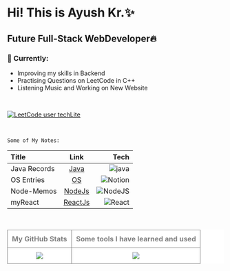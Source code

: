 <h1>Hi! This is Ayush Kr.✨</h1>
<h2>Future Full-Stack WebDeveloper🔥</h2>
<h3>🚧 Currently:</h3>
<ul>
  <li>Improving my skills in Backend</li>
  <li>Practising Questions on LeetCode in C++ </li> 
  <li>Listening Music and Working on New Website</li>
</ul>
<br>

[![LeetCode user techLite](https://img.shields.io/badge/dynamic/json?style=plastic&labelColor=black&color=%23ffa116&label=Solved&query=solved&url=https%3A%2F%2Fleetcode-badge.vercel.app%2Fapi%2Fusers%2FtechLite&logo=leetcode&logoColor=yellow)](https://leetcode.com/techLite/)

<br>

`Some of My Notes:`

| Title | Link | Tech |
| :---         |     :---:      |          ---: |
| Java Records   | [Java](https://cumbersome-accordion-690.notion.site/Ghost-Bytes-4c359db166d54d9db4905d1c57863e02?pvs=4) | ![java](https://badgen.net/badge/icon/java?icon=java&label) |
| OS Entries     | [OS](https://cumbersome-accordion-690.notion.site/Unit-4-dabaefe675fe4228ba4aa368b990ab4f?pvs=4) | ![Notion](https://img.shields.io/badge/Notion-000000?style=for-the-badge&logo=notion&logoColor=white) |
| Node-Memos     | [NodeJs](https://github.com/AyushKUMAR031/NodeMemos) | ![NodeJS](https://img.shields.io/badge/node.js-6DA55F?style=for-the-badge&logo=node.js&logoColor=white) |
| myReact       | [ReactJs](https://github.com/AyushKUMAR031/myReact) | ![React](https://img.shields.io/badge/react-%2320232a.svg?style=for-the-badge&logo=react&logoColor=%2361DAFB) |

<br>

<table align="center" style="text-align: center; color: gray; background-color: white; border-collapse: collapse; width: 100%;">
  <tr>
    <th style="padding: 10px; border: 1px solid gray;">My GitHub Stats</th>
    <th style="padding: 10px; border: 1px solid gray;">Some tools I have learned and used</th>
  </tr>
  <tr>
    <td style="padding: 10px; border: 1px solid gray;">
      <img src="https://github-readme-stats.vercel.app/api?username=AyushKUMAR031&show_icons=true&theme=radical"/>
    </td>
     <td style="padding: 10px; border: 1px solid gray;">
      <img src="https://skillicons.dev/icons?i=py,c,cpp,java,html,css,tailwind,js,jquery,ts,angular,bootstrap,nodejs,express,mongodb,react,vite,nextjs,codepen,figma,git,github,idea,aws,vscode,pycharm,mysql,webstorm,ubuntu,netlify,vercel,npm,notion,&perline=10">
    </td>
  </tr>
</table>
